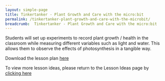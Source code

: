 ```yaml
---
layout: simple-page
title: Tinkertanker - Plant Growth and Care with the micro:bit
permalink: /tinkertanker-plant-growth-and-care-with-the-microbit/
breadcrumb:  Tinkertanker - Plant Growth and Care with the micro:bit
---
```


Students will set up experiments to record plant growth / health in the classroom while measuring different variables such as light and water. This allows them to observe the effects of photosynthesis in a tangible way.

Download the lesson plan [here](/files/lesson-plans/primary-schools/science/tinkertanker-plant-growth-and-care-with-the-microbit.pdf)

To view more lesson ideas, please return to the Lesson Ideas page by [clicking here](/in-schools/digital-maker/lesson-ideas-primary/)
